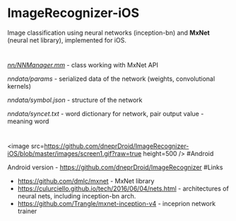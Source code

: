 # ImageRecognizer-iOS
Image classification using neural networks (inception-bn) and **MxNet** (neural net library), implemented for iOS.
#
[*nn/NNManager.mm*](https://github.com/dneprDroid/ImageRecognizer-iOS/blob/master/ImageRecognizer/nn/NNManager.mm) - class working with MxNet API

*nndata/params* - serialized data of the network (weights, convolutional kernels)

*nndata/symbol.json* - structure of the network 

*nndata/syncet.txt* - word dictionary for network, pair output value - meaning word 
#
<image src=https://github.com/dneprDroid/ImageRecognizer-iOS/blob/master/images/screen1.gif?raw=true height=500 />
#Android

Android version - https://github.com/dneprDroid/ImageRecognizer
#Links
  * https://github.com/dmlc/mxnet - MxNet library 
  * https://culurciello.github.io/tech/2016/06/04/nets.html - architectures of neural nets, including inception-bn arch.
  * https://github.com/Trangle/mxnet-inception-v4 - inceprion network trainer
